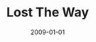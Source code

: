 ---
type: collaboration
title: Lost The Way
artist: Aniday
date: 2009-01-01
label: CNR
catalog: 123-456-789
img: /images/collaborations/lost-the-way.jpg
discs:
  - tracks:
    - Lost The Way
credits:
  - key: Artwork
    value: Robby Valentine
---